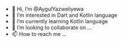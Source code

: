 - 👋 Hi, I’m @AygulYazweliyewa
- 👀 I’m interested in Dart and Kotlin language
- 🌱 I’m currently learning Kotlin language
- 💞️ I’m looking to collaborate on ...
- 📫 How to reach me ...

<!---
AygulYazweliyewa/AygulYazweliyewa is a ✨ special ✨ repository because its `README.md` (this file) appears on your GitHub profile.
You can click the Preview link to take a look at your changes.
--->
